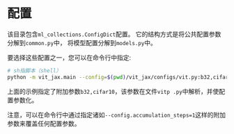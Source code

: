 # 配置

该目录包含`ml_collections.ConfigDict`配置。
它的结构方式是将公共配置参数分解到`common.py`中，
将模型配置分解到`models.py`中。


要选择这些配置之一，您可以在命令行中指定:
```sh
# sh指脚本（shell）
python -m vit_jax.main --config=$(pwd)/vit_jax/configs/vit.py:b32,cifar10
```

上面的示例指定了附加参数`b32,cifar10`，该参数在文件`vitp .py`中解析，并使配置参数化。

注意，可以在命令行中通过指定诸如`--config.accumulation_steps=1`这样的附加参数来覆盖任何配置参数。
